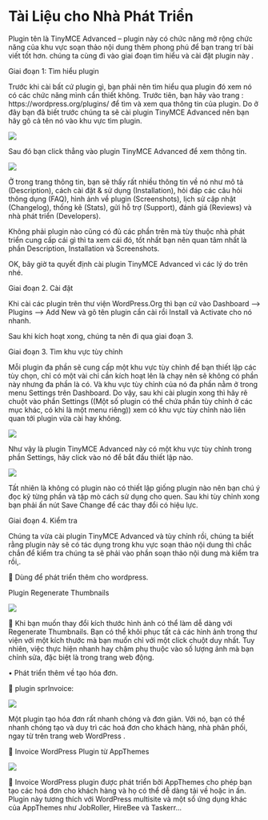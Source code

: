 ﻿<p><h1>Tài Liệu cho Nhà Phát Triển</h1></p>
<p>Plugin  tên là TinyMCE Advanced – plugin này có chức năng mở rộng chức năng của khu vực soạn thảo nội dung thêm phong phú để bạn trang trí bài viết tốt hơn. chúng ta cùng đi vào giai đoạn tìm hiểu và cài đặt plugin này .</p>
<p>Giai đoạn 1: Tìm hiểu plugin</p>
<p>Trước khi cài bất cứ plugin gì, bạn phải nên tìm hiểu qua plugin đó xem nó có các chức năng mình cần thiết không. Trước tiên, bạn hãy vào trang : https://wordpress.org/plugins/  để tìm và xem qua thông tin của plugin. Do ở đây bạn đã biết trước chúng ta sẽ cài plugin TinyMCE Advanced nên bạn hãy gõ cả tên nó vào khu vực tìm plugin.</p>
<p><img src ="https://scontent.fdad3-2.fna.fbcdn.net/v/t34.0-12/20068334_787740528063585_1474312890_n.png?oh=cc56b8623ac789d27531b96679787781&oe=596C3BB4"></p>
<p>Sau đó bạn click thẳng vào plugin TinyMCE Advanced để xem thông tin.</p>
<p><img src ="https://scontent.fdad3-2.fna.fbcdn.net/v/t34.0-12/20067729_787741034730201_676134591_n.png?oh=a59f8e36ed2ec1ada9349cfc29ac340b&oe=596C58C9"></p>
<p>Ở trong trang thông tin, bạn sẽ thấy rất nhiều thông tin về nó như mô tả (Description), cách cài đặt & sử dụng (Installation), hỏi đáp các câu hỏi thông dụng (FAQ), hình ảnh về plugin (Screenshots), lịch sử cập nhật (Changelog), thống kê (Stats), gửi hỗ trợ (Support), đánh giá (Reviews) và nhà phát triển (Developers).</p>
<p>Không phải plugin nào cũng có đủ các phần trên mà tùy thuộc nhà phát triển cung cấp cái gì thì ta xem cái đó, tốt nhất bạn nên quan tâm nhất là phần Description, Installation và Screenshots.</p>
<p>OK, bây giờ ta quyết định cài plugin TinyMCE Advanced vì các lý do trên nhé.</p>
<p>Giai đoạn 2. Cài đặt</p>
<p>Khi cài các plugin trên thư viện WordPress.Org thì bạn cứ vào Dashboard –> Plugins –> Add New và gõ tên plugin cần cài rồi Install và Activate cho nó nhanh.</p>
<p>Sau khi kích hoạt xong, chúng ta nên đi qua giai đoạn 3.</p>
<p>Giai đoạn 3. Tìm khu vực tùy chỉnh</p>
<p>Mỗi plugin đa phần sẽ cung cấp một khu vực tùy chỉnh để bạn thiết lập các tùy chọn, chỉ có một vài chỉ cần kích hoạt lên là chạy nên sẽ không có phần này nhưng đa phần là có. Và khu vực tùy chỉnh của nó đa phần nằm ở trong menu Settings trên Dashboard. Do vậy, sau khi cài plugin xong thì hãy rê chuột vào phần Settings ((Một số plugin có thể chứa phần tùy chỉnh ở các mục khác, có khi là một menu riêng)) xem có khu vực tùy chỉnh nào liên quan tới plugin vừa cài hay không.</p>
<p><img src="https://scontent.fdad3-2.fna.fbcdn.net/v/t34.0-12/20136322_787742074730097_1917448369_n.png?oh=70a427b796ebcbbbbc53bbff959f2148&oe=596C83B2"></p>
<p>Như vậy là plugin TinyMCE Advanced này có một khu vực tùy chỉnh trong phần Settings, hãy click vào nó để bắt đầu thiết lập nào.</p>
<p> <img src="https://scontent.fdad3-2.fna.fbcdn.net/v/t34.0-12/20120790_787743411396630_546441323_n.png?oh=2ae1ff614656b53074239b0ca4a273a6&oe=596CA3BD"></p>
<p>Tất nhiên là không có plugin nào có thiết lập giống plugin nào nên bạn chú ý đọc kỹ từng phần và tập mò cách sử dụng cho quen. Sau khi tùy chỉnh xong bạn phải ấn nút Save Change để các thay đổi có hiệu lực.</p>
<p>Giai đoạn 4. Kiểm tra</p>
<p>Chúng ta vừa cài plugin TinyMCE Advanced và tùy chỉnh rồi, chúng ta biết rằng plugin này sẽ có tác dụng trong khu vực soạn thảo nội dung thì chắc chắn để kiểm tra chúng ta sẽ phải vào phần soạn thảo nội dung mà kiểm tra rồi,.</p>
<p>	Dùng để phát triển thêm cho wordpress.</p>
<p>Plugin Regenerate Thumbnails</p>
<p><img src ="https://scontent.fdad3-2.fna.fbcdn.net/v/t34.0-12/20136560_787744878063150_993827857_n.png?oh=1e0f88cd4340e3af64946e9916394025&oe=596C4435"></p>
<p>	Khi bạn muốn thay đổi kích thước hình ảnh có thể làm dễ dàng với Regenerate Thumbnails. Bạn có thể khôi phục tất cả các hình ảnh trong thư viện với một kích thước mà bạn muốn chỉ với một click chuột duy nhất. Tuy nhiên, việc thực hiện nhanh hay chậm phụ thuộc vào số lượng ảnh mà bạn chỉnh sửa, đặc biệt là trong trang web động.</p>
<p>•	Phát triển thêm về tạo hóa đơn.</p>
<p>	plugin sprInvoice:</p>
<p><img src ="https://scontent.fdad3-2.fna.fbcdn.net/v/t34.0-12/20117234_787745374729767_824498915_n.png?oh=8c3aa6ee887df9326cd2c39b96f9eeec&oe=596C327A"></p>
<p>Một plugin tạo hóa đơn rất nhanh chóng và đơn giản. Với nó, bạn có thể nhanh chóng tạo và duy trì các hoá đơn cho khách hàng, nhà phân phối, ngay từ trên trang web WordPress .</p>
<p> 	Invoice WordPress Plugin từ AppThemes</p>
<p> <img src="https://scontent.fdad3-2.fna.fbcdn.net/v/t34.0-12/20067856_787745928063045_1095082360_n.png?oh=1c5be5e1a55c370827ba18880fcb98e7&oe=596C48A6"></p>
<p>	Invoice WordPress plugin được phát triển bởi AppThemes cho phép bạn tạo các hoá đơn cho khách hàng và họ có thể dễ dàng tải về hoặc in ấn. Plugin này tương thích với WordPress multisite và một số ứng dụng khác của AppThemes như JobRoller, HireBee và Taskerr…</p
